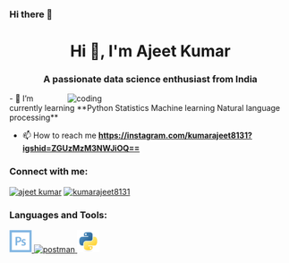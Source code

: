 ### Hi there 👋

<h1 align="center">Hi 👋, I'm Ajeet Kumar</h1>
<h3 align="center">A passionate data science enthusiast from India</h3>
<img align="right" alt="coding" width="400" src="https://user-images.githubusercontent.com/31332352/119162644-9ec37580-ba28-11eb-8e73-b76149197a1e.gif">
- 🌱 I’m currently learning **Python Statistics Machine learning Natural language processing**

- 📫 How to reach me **https://instagram.com/kumarajeet8131?igshid=ZGUzMzM3NWJiOQ==**

<h3 align="left">Connect with me:</h3>
<p align="left">
<a href="https://linkedin.com/in/ajeet kumar" target="blank"><img align="center" src="https://raw.githubusercontent.com/rahuldkjain/github-profile-readme-generator/master/src/images/icons/Social/linked-in-alt.svg" alt="ajeet kumar" height="30" width="40" /></a>
<a href="https://instagram.com/kumarajeet8131" target="blank"><img align="center" src="https://raw.githubusercontent.com/rahuldkjain/github-profile-readme-generator/master/src/images/icons/Social/instagram.svg" alt="kumarajeet8131" height="30" width="40" /></a>
</p>

<h3 align="left">Languages and Tools:</h3>
<p align="left"> <a href="https://www.photoshop.com/en" target="_blank" rel="noreferrer"> <img src="https://raw.githubusercontent.com/devicons/devicon/master/icons/photoshop/photoshop-line.svg" alt="photoshop" width="40" height="40"/> </a> <a href="https://postman.com" target="_blank" rel="noreferrer"> <img src="https://www.vectorlogo.zone/logos/getpostman/getpostman-icon.svg" alt="postman" width="40" height="40"/> </a> <a href="https://www.python.org" target="_blank" rel="noreferrer"> <img src="https://raw.githubusercontent.com/devicons/devicon/master/icons/python/python-original.svg" alt="python" width="40" height="40"/> </a> </p>
